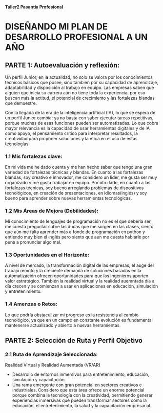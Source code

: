 #### Taller2 Pasantia Profesional
# DISEÑANDO MI PLAN DE DESARROLLO PROFESIONAL A UN AÑO

## PARTE 1: Autoevaluación y reflexión:

Un perfil Junior, en la actualidad, no solo se valora por los conocimientos técnicos básicos que posee, sino también por su capacidad de aprendizaje, adaptabilidad y disposición al trabajo en equipo. Las empresas saben que alguien que inicia su carrera aún no tiene toda la experiencia, por eso buscan más la actitud, el potencial de crecimiento y las fortalezas blandas que demuestre.

Con la llegada de la era de la inteligencia artificial (IA), lo que se espera de un perfil Junior cambia: ya no basta con saber ejecutar tareas repetitivas, porque muchas de esas funciones pueden ser automatizadas. Lo que cobra mayor relevancia es la capacidad de usar herramientas digitales y de IA como apoyo, el pensamiento crítico para interpretar resultados, la creatividad para proponer soluciones y la ética en el uso de estas tecnologías.

### 1.1 Mis fortalezas clave:
En mi vida me he dado cuenta y me han hecho saber que tengo una gran variedad de fortalezas técnicas y blandas. En cuanto a las fortalezas blandas, soy creativo e innovador, me considero un líder, me gusta ser muy organizado y me gusta trabajar en equipo. Por otro lado, en cuanto a las fortalezas técnicas, soy bueno arreglando problemas de dispositivos tecnológicos, en creación de presentaciones, en idiomas(inglés) y soy bueno para aprender sobre nuevas herramientas tecnológicas.

### 1.2 Mis Áreas de Mejora (Debilidades):
Mi conocimiento de lenguajes de programación no es el que debería ser, me cuesta preguntar sobre las dudas que me surgen en las clases, siento que aún me falta aprender más a fonde de programación en python y entiendo muy bien el inglés pero siento que aun me cuesta hablarlo por pena a pronunciar algo mal.

### 1.3 Oportunidades en el Horizonte:
A nivel de mercado, la transformación digital de las empresas, el auge del trabajo remoto y la creciente demanda de soluciones basadas en la automatización ofrecen oportunidades para que los ingenieros aporten valor estratégico. También la realidad virtual y la realidad auemntada día a día crecen y se comienzan a usar en aplicaciones en educación, simulación y entretenimiento.

### 1.4 Amenzas o Retos:
Lo que podría obstaculizar mi progreso es la resistencia al cambio tecnológico, ya que en un campo en constante evolución es fundamental mantenerse actualizado y abierto a nuevas herramientas.

## PARTE 2:  Selección de Ruta y Perfil Objetivo

### 2.1 Ruta de Aprendizaje Seleccionada:
Realidad Virtual y Realidad Aumentada (VR/AR)
* Desarrollo de entornos inmersivos para entretenimiento, educación, simulación y capacitación.
* Una rama emergente con gran potencial en sectores creativos e industriales.
Considero que esta área ofrece un enorme potencial porque combina la tecnología con la creatividad, permitiendo generar experiencias inmersivas que pueden transformar sectores como la educación, el entretenimiento, la salud y la capacitación empresarial.




